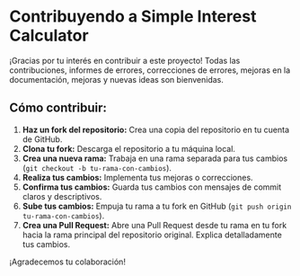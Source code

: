 # Contribuyendo a Simple Interest Calculator

¡Gracias por tu interés en contribuir a este proyecto! Todas las contribuciones, informes de errores, correcciones de errores, mejoras en la documentación, mejoras y nuevas ideas son bienvenidas.

## Cómo contribuir:

1.  **Haz un fork del repositorio:** Crea una copia del repositorio en tu cuenta de GitHub.
2.  **Clona tu fork:** Descarga el repositorio a tu máquina local.
3.  **Crea una nueva rama:** Trabaja en una rama separada para tus cambios (`git checkout -b tu-rama-con-cambios`).
4.  **Realiza tus cambios:** Implementa tus mejoras o correcciones.
5.  **Confirma tus cambios:** Guarda tus cambios con mensajes de commit claros y descriptivos.
6.  **Sube tus cambios:** Empuja tu rama a tu fork en GitHub (`git push origin tu-rama-con-cambios`).
7.  **Crea una Pull Request:** Abre una Pull Request desde tu rama en tu fork hacia la rama principal del repositorio original. Explica detalladamente tus cambios.

¡Agradecemos tu colaboración!
